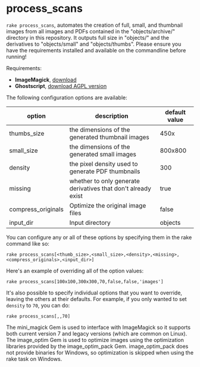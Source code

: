 # process_scans

`rake process_scans`, automates the creation of full, small, and thumbnail images from all images and PDFs contained in the "objects/archive/" directory in this repository.
It outputs full size in "objects/" and the derivatives to "objects/small" and "objects/thumbs".
Please ensure you have the requirements installed and available on the commandline before running!

Requirements:

- **ImageMagick**, [download](https://imagemagick.org/script/download.php)
- **Ghostscript**, [download AGPL version](https://www.ghostscript.com/download/gsdnld.html)

The following configuration options are available:

| option | description | default value |
| --- | --- | --- |
| thumbs_size | the dimensions of the generated thumbnail images | 450x |
| small_size | the dimensions of the generated small images | 800x800 |
| density | the pixel density used to generate PDF thumbnails | 300 |
| missing | whether to only generate derivatives that don't already exist | true |
| compress_originals | Optimize the original image files | false |
| input_dir | Input directory | objects |

You can configure any or all of these options by specifying them in the rake command like so:

```
rake process_scans[<thumb_size>,<small_size>,<density>,<missing>,<compress_originals>,<input_dir>]
```

Here's an example of overriding all of the option values:

```
rake process_scans[100x100,300x300,70,false,false,'images']
```

It's also possible to specify individual options that you want to override, leaving the others at their defaults.
For example, if you only wanted to set `density` to `70`, you can do:

```
rake process_scans[,,70]
```

The mini_magick Gem is used to interface with ImageMagick so it supports both current version 7 and legacy versions (which are common on Linux). 
The image_optim Gem is used to optimize images using the optimization libraries provided by the image_optim_pack Gem. 
image_optim_pack does not provide binaries for Windows, so optimization is skipped when using the rake task on Windows.
